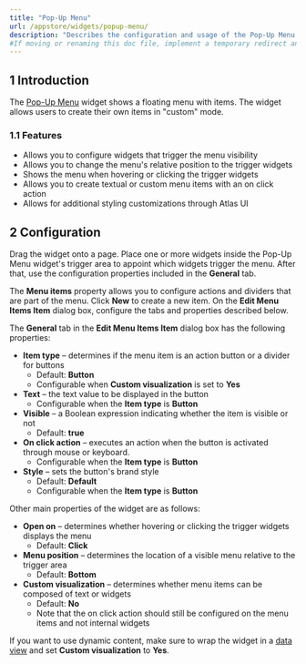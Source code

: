 ```yaml
---
title: "Pop-Up Menu"
url: /appstore/widgets/popup-menu/
description: "Describes the configuration and usage of the Pop-Up Menu widget, which is available in the Mendix Marketplace."
#If moving or renaming this doc file, implement a temporary redirect and let the respective team know they should update the URL in the product. See Mapping to Products for more details.
---
```


## 1 Introduction

The [Pop-Up Menu](https://marketplace.mendix.com/link/component/115826/) widget shows a floating menu with items. The widget allows users to create their own items in "custom" mode.

### 1.1 Features

* Allows you to configure widgets that trigger the menu visibility
* Allows you to change the menu's relative position to the trigger widgets
* Shows the menu when hovering or clicking the trigger widgets
* Allows you to create textual or custom menu items with an on click action
* Allows for additional styling customizations through Atlas UI

## 2 Configuration

Drag the widget onto a page. Place one or more widgets inside the Pop-Up Menu widget's trigger area to appoint which widgets trigger the menu. After that, use the configuration properties included in the **General** tab.

The **Menu items** property allows you to configure actions and dividers that are part of the menu. Click **New** to create a new item. On the **Edit Menu Items Item** dialog box, configure the tabs and properties described below.

The **General** tab in the **Edit Menu Items Item** dialog box has the following properties:

* **Item type** – determines if the menu item is an action button or a divider for buttons
    * Default: **Button**
    * Configurable when **Custom visualization** is set to **Yes**
* **Text** – the text value to be displayed in the button
    * Configurable when the **Item type** is **Button**
* **Visible** – a Boolean expression indicating whether the item is visible or not
    * Default: **true**
* **On click action** – executes an action when the button is activated through mouse or keyboard.
    * Configurable when the **Item type** is **Button**
* **Style** – sets the button's brand style
    * Default: **Default**
    * Configurable when the **Item type** is **Button**

Other main properties of the widget are as follows:

* **Open on** – determines whether hovering or clicking the trigger widgets displays the menu
    * Default: **Click**
* **Menu position** – determines the location of a visible menu relative to the trigger area
    * Default: **Bottom**
* **Custom visualization** – determines whether menu items can be composed of text or widgets
    * Default: **No**
    * Note that the on click action should still be configured on the menu items and not internal widgets

If you want to use dynamic content, make sure to wrap the widget in a [data view](/refguide/data-view/) and set **Custom visualization** to **Yes**.
